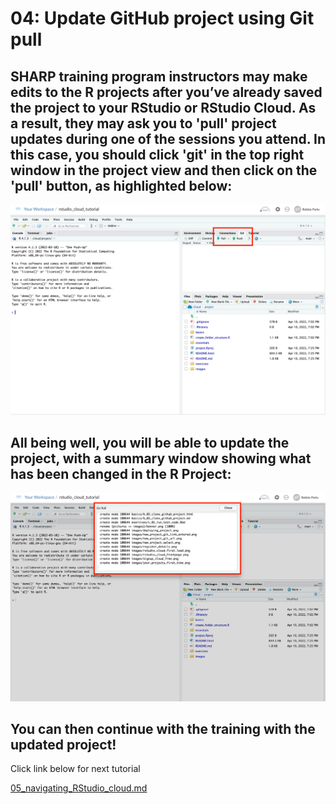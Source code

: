 # 04: Update GitHub project using Git pull

## SHARP training program instructors may make edits to the R projects after you’ve already saved the project to your RStudio or RStudio Cloud. As a result, they may ask you to 'pull' project updates during one of the sessions you attend. In this case, you should click 'git' in the top right window in the project view and then click on the 'pull' button, as highlighted below:

![](../images/git_pull_main_screen.png)

## All being well, you will be able to update the project, with a summary window showing what has been changed in the R Project:

![](../images/git_pull_updates_summary.png)

## You can then continue with the training with the updated project!

Click link below for next tutorial

[05_navigating_RStudio_cloud.md](https://github.com/rmp15/rstudio_cloud_tutorial/blob/main/basics/05_navigating_RStudio_cloud.md)
